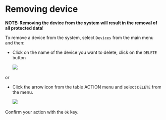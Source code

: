 # Removing device

**NOTE: Removing the device from the system will result in the removal of all protected data!**

To remove a device from the system, select `Devices` from the main menu and then:

* Click on the name of the device you want to delete, click on the `DELETE` button

  ​![](https://firebasestorage.googleapis.com/v0/b/gitbook-28427.appspot.com/o/assets%2F-LD_wiez_0EVVIJJEUSK%2F-LD_woYrpsPXEvr23qMU%2F-LD_wurda8gIX4ybGj8W%2Fdevice_delete_s.png?generation=1527497601374597&alt=media)​

or

* Click the arrow icon from the table ACTION menu and select `DELETE` from the menu.

  ​![](https://firebasestorage.googleapis.com/v0/b/gitbook-28427.appspot.com/o/assets%2F-LD_wiez_0EVVIJJEUSK%2F-LD_woYrpsPXEvr23qMU%2F-LD_wurfUM-MxSt_1fTr%2Fdevices_action_s.png?generation=1527497601358707&alt=media)​

Confirm your action with the `Ok` key.

